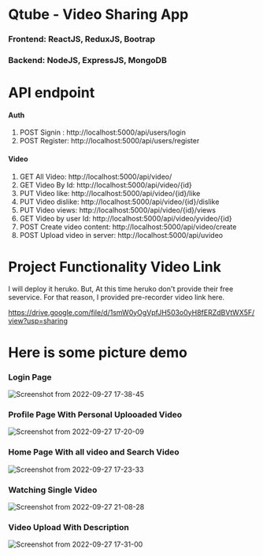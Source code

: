 # Qtube - Video Sharing App

### Frontend: ReactJS, ReduxJS, Bootrap
### Backend: NodeJS, ExpressJS, MongoDB


# API endpoint 

#### Auth
1. POST Signin : http://localhost:5000/api/users/login
2. POST Register: http://localhost:5000/api/users/register

#### Video
1. GET All Video: http://localhost:5000/api/video/
2. GET Video By Id: http://localhost:5000/api/video/{id}
3. PUT Video like: http://localhost:5000/api/video/{id}/like
4. PUT Video dislike: http://localhost:5000/api/video/{id}/dislike
5. PUT Video views: http://localhost:5000/api/video/{id}/views
6. GET Video by user Id: http://localhost:5000/api/video/yvideo/{id}
7. POST Create video content: http://localhost:5000/api/video/create
8. POST Upload video in server: http://localhost:5000/api/uvideo 

# Project Functionality Video Link
I will deploy it heruko. But, At this time heruko don't provide their free severvice. For that reason, I provided pre-recorder video link here.

https://drive.google.com/file/d/1smW0yOgVpfJH503o0yH8fERZdBVtWX5F/view?usp=sharing

# Here is some picture demo
### Login Page
![Screenshot from 2022-09-27 17-38-45](https://user-images.githubusercontent.com/61968457/192516296-eca8b998-c3ea-4470-94e4-5a8849d72c7f.png)

### Profile Page With Personal Uplooaded Video
![Screenshot from 2022-09-27 17-20-09](https://user-images.githubusercontent.com/61968457/192516426-7674977c-f032-43fa-b405-5e0714a314d8.png)

### Home Page With all video and Search Video
![Screenshot from 2022-09-27 17-23-33](https://user-images.githubusercontent.com/61968457/192516689-30e8d34c-a7f7-4149-937b-46175df76822.png)

### Watching Single Video
![Screenshot from 2022-09-27 21-08-28](https://user-images.githubusercontent.com/61968457/192564661-0c906c56-3abf-467b-b8f3-5b6d073491a4.png)

### Video Upload With Description 
![Screenshot from 2022-09-27 17-31-00](https://user-images.githubusercontent.com/61968457/192517460-5a4a0fc2-ad1a-4e38-abc2-fd3a61f929c1.png)


